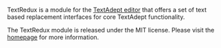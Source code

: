 TextRedux is a module for the [TextAdept editor](http://code.google.com/p/textadept/)
that offers a set of text based replacement interfaces for core TextAdept
functionality.

The TextRedux module is released under the MIT license. Please visit the
[homepage](http://nilnor.github.com/textredux/) for more information.
